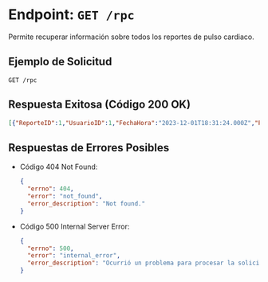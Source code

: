 # Endpoint: `GET /rpc`

Permite recuperar información sobre todos los reportes de pulso cardiaco.

## Ejemplo de Solicitud
```http
GET /rpc
```

## Respuesta Exitosa (Código 200 OK)
```json
[{"ReporteID":1,"UsuarioID":1,"FechaHora":"2023-12-01T18:31:24.000Z","PulsacionesPorMinuto":72},{"ReporteID":2,"UsuarioID":2,"FechaHora":"2023-12-01T18:31:24.000Z","PulsacionesPorMinuto":68},{"ReporteID":3,"UsuarioID":3,"FechaHora":"2023-12-01T18:31:24.000Z","PulsacionesPorMinuto":80},{"ReporteID":4,"UsuarioID":4,"FechaHora":"2023-12-01T18:31:24.000Z","PulsacionesPorMinuto":75},{"ReporteID":5,"UsuarioID":5,"FechaHora":"2023-12-01T18:31:24.000Z","PulsacionesPorMinuto":88}]
```

## Respuestas de Errores Posibles
- Código 404 Not Found:

  ```json
  {
    "errno": 404,
    "error": "not_found",
    "error_description": "Not found."
  }
  ```

- Código 500 Internal Server Error:
  ```json
  {
    "errno": 500,
    "error": "internal_error",
    "error_description": "Ocurrió un problema para procesar la solicitud"
  }
  ``` 
